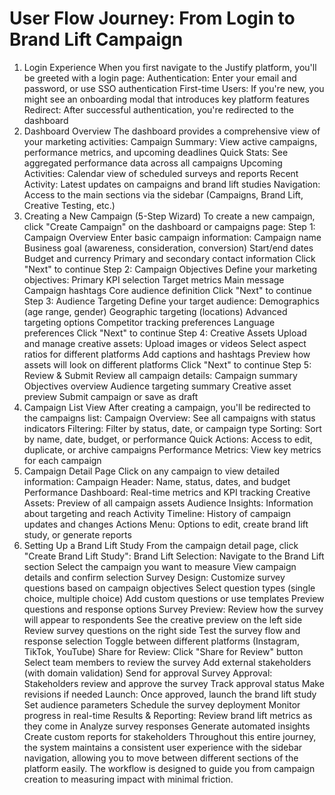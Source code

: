 # User Flow Journey: From Login to Brand Lift Campaign
1. Login Experience
When you first navigate to the Justify platform, you'll be greeted with a login page:
Authentication: Enter your email and password, or use SSO authentication
First-time Users: If you're new, you might see an onboarding modal that introduces key platform features
Redirect: After successful authentication, you're redirected to the dashboard
2. Dashboard Overview
The dashboard provides a comprehensive view of your marketing activities:
Campaign Summary: View active campaigns, performance metrics, and upcoming deadlines
Quick Stats: See aggregated performance data across all campaigns
Upcoming Activities: Calendar view of scheduled surveys and reports
Recent Activity: Latest updates on campaigns and brand lift studies
Navigation: Access to the main sections via the sidebar (Campaigns, Brand Lift, Creative Testing, etc.)
3. Creating a New Campaign (5-Step Wizard)
To create a new campaign, click "Create Campaign" on the dashboard or campaigns page:
Step 1: Campaign Overview
Enter basic campaign information:
Campaign name
Business goal (awareness, consideration, conversion)
Start/end dates
Budget and currency
Primary and secondary contact information
Click "Next" to continue
Step 2: Campaign Objectives
Define your marketing objectives:
Primary KPI selection
Target metrics
Main message
Campaign hashtags
Core audience definition
Click "Next" to continue
Step 3: Audience Targeting
Define your target audience:
Demographics (age range, gender)
Geographic targeting (locations)
Advanced targeting options
Competitor tracking preferences
Language preferences
Click "Next" to continue
Step 4: Creative Assets
Upload and manage creative assets:
Upload images or videos
Select aspect ratios for different platforms
Add captions and hashtags
Preview how assets will look on different platforms
Click "Next" to continue
Step 5: Review & Submit
Review all campaign details:
Campaign summary
Objectives overview
Audience targeting summary
Creative asset preview
Submit campaign or save as draft
4. Campaign List View
After creating a campaign, you'll be redirected to the campaigns list:
Campaign Overview: See all campaigns with status indicators
Filtering: Filter by status, date, or campaign type
Sorting: Sort by name, date, budget, or performance
Quick Actions: Access to edit, duplicate, or archive campaigns
Performance Metrics: View key metrics for each campaign
5. Campaign Detail Page
Click on any campaign to view detailed information:
Campaign Header: Name, status, dates, and budget
Performance Dashboard: Real-time metrics and KPI tracking
Creative Assets: Preview of all campaign assets
Audience Insights: Information about targeting and reach
Activity Timeline: History of campaign updates and changes
Actions Menu: Options to edit, create brand lift study, or generate reports
6. Setting Up a Brand Lift Study
From the campaign detail page, click "Create Brand Lift Study":
Brand Lift Selection:
Navigate to the Brand Lift section
Select the campaign you want to measure
View campaign details and confirm selection
Survey Design:
Customize survey questions based on campaign objectives
Select question types (single choice, multiple choice)
Add custom questions or use templates
Preview questions and response options
Survey Preview:
Review how the survey will appear to respondents
See the creative preview on the left side
Review survey questions on the right side
Test the survey flow and response selection
Toggle between different platforms (Instagram, TikTok, YouTube)
Share for Review:
Click "Share for Review" button
Select team members to review the survey
Add external stakeholders (with domain validation)
Send for approval
Survey Approval:
Stakeholders review and approve the survey
Track approval status
Make revisions if needed
Launch:
Once approved, launch the brand lift study
Set audience parameters
Schedule the survey deployment
Monitor progress in real-time
Results & Reporting:
Review brand lift metrics as they come in
Analyze survey responses
Generate automated insights
Create custom reports for stakeholders
Throughout this entire journey, the system maintains a consistent user experience with the sidebar navigation, allowing you to move between different sections of the platform easily. The workflow is designed to guide you from campaign creation to measuring impact with minimal friction.